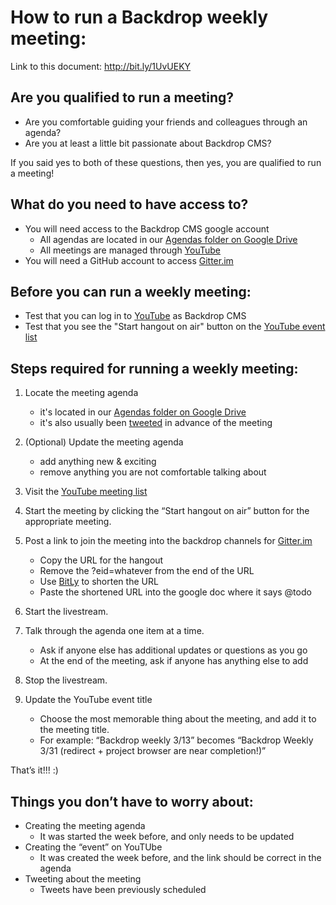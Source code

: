 
# How to run a Backdrop weekly meeting:

Link to this document: http://bit.ly/1UvUEKY

## Are you qualified to run a meeting?

* Are you comfortable guiding your friends and colleagues through an agenda?
* Are you at least a  little bit passionate about Backdrop CMS?

If you said yes to both of these questions, then yes, you are qualified to run a meeting!

## What do you need to have access to?

* You will need access to the Backdrop CMS google account
  - All agendas are located in our [Agendas folder on Google Drive](http://bit.ly/2sZbS8l)
  - All meetings are managed through [YouTube](https://www.youtube.com)
* You will need a GitHub account to access [Gitter.im](https://gitter.im/backdrop/backdrop-issues)


## Before you can run a weekly meeting:

* Test that you can log in to [YouTube](https://www.youtube.com) as Backdrop CMS
* Test that you see the "Start hangout on air" button on the [YouTube event list](https://www.youtube.com/my_live_events)

## Steps required for running a weekly meeting:

1. Locate the meeting agenda
   * it's located in our [Agendas folder on Google Drive](http://bit.ly/2sZbS8l)
   * it's also usually been [tweeted](https://twitter.com/backdropcms) in advance of the meeting

1. (Optional) Update the meeting agenda
   * add anything new & exciting
   * remove anything you are not comfortable talking about

1. Visit the [YouTube meeting list](https://www.youtube.com/my_live_events)

1. Start the meeting by clicking the “Start hangout on air” button for the appropriate meeting.

1. Post a link to join the meeting into the backdrop channels for [Gitter.im](https://gitter.im/backdrop/backdrop-issues)
   * Copy the URL for the hangout
   * Remove the ?eid=whatever from the end of the URL
   * Use [BitLy](https://bitly.com) to shorten the URL
   * Paste the shortened URL into the google doc where it says @todo

1. Start the livestream.

1. Talk through the agenda one item at a time.
   * Ask if anyone else has additional updates or questions as you go
   * At the end of the meeting, ask if anyone has anything else to add

1. Stop the livestream.

1. Update the YouTube event title
   * Choose the most memorable thing about the meeting, and add it to the meeting title.
   * For example: “Backdrop weekly 3/13” becomes  “Backdrop Weekly 3/31 (redirect + project browser are near completion!)”

That’s it!!! :)

## Things you don’t have to worry about:

* Creating the meeting agenda
  - It was started the week before, and only needs to be updated
* Creating the “event” on YouTUbe
  - It was created the week before, and the link should be correct in the agenda
* Tweeting about the meeting
  - Tweets have been previously scheduled
